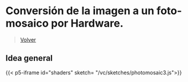 # Conversión de la imagen a un foto-mosaico por Hardware.

> [Volver](/content/workshops/imaging-hardware)

## Idea general

{{< p5-iframe id="shaders" sketch= "/vc/sketches/photomosaic3.js">}}
